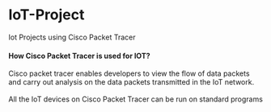 # IoT-Project

Iot Projects using Cisco Packet Tracer

#### How Cisco Packet Tracer is used for IOT?
Cisco packet tracer enables developers to view the flow of data packets and carry out analysis on the data packets transmitted in the IoT network.</br></br> All the IoT devices on Cisco Packet Tracer can be run on standard programs 

